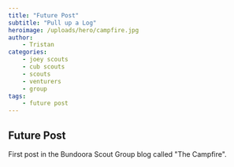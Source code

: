 ```yaml
---
title: "Future Post"
subtitle: "Pull up a Log"
heroimage: /uploads/hero/campfire.jpg
author:
    - Tristan
categories:
    - joey scouts
    - cub scouts
    - scouts
    - venturers
    - group
tags:
    - future post
---
```


## Future Post

First post in the Bundoora Scout Group blog called "The Campfire".